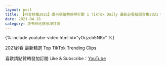 ```yaml
---
layout: post
title: 【抖音熱搜2021】虞书欣给蔡徐坤打歌 1 TikTok Daily 最新必看精選合集2021 04 18
date: 2021-04-18
category: 虞书欣给蔡徐坤打歌
---
```


{% include youtube-video.html id="yOrjzcb5NKc" %}

2021必看 最新精選 Top TikTok Trending Clips

喜歡請點贊轉發加訂閱 Like & Subscribe：[YouTube](https://www.youtube.com/channel/UCAoR7VcanIPd04uEq_GIylA/videos)

